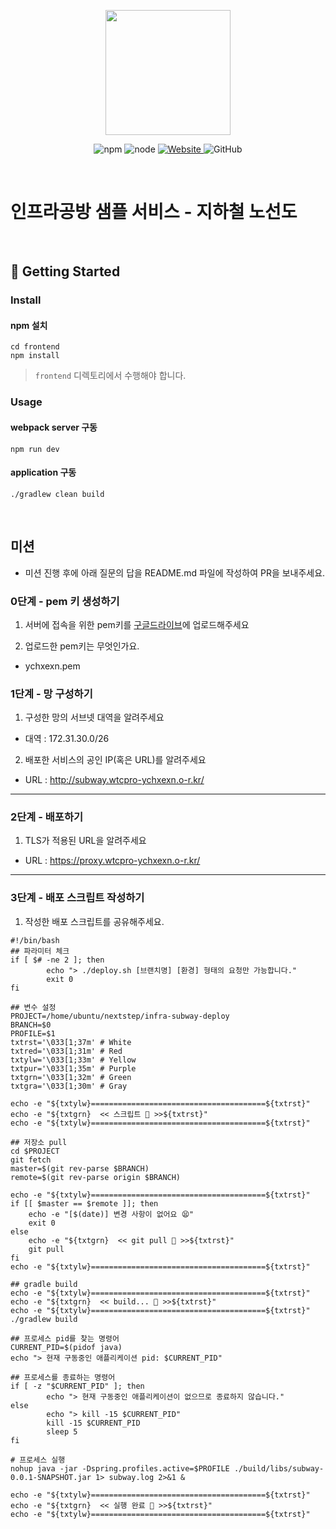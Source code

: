 <p align="center">
    <img width="200px;" src="https://raw.githubusercontent.com/woowacourse/atdd-subway-admin-frontend/master/images/main_logo.png"/>
</p>
<p align="center">
  <img alt="npm" src="https://img.shields.io/badge/npm-%3E%3D%205.5.0-blue">
  <img alt="node" src="https://img.shields.io/badge/node-%3E%3D%209.3.0-blue">
  <a href="https://edu.nextstep.camp/c/R89PYi5H" alt="nextstep atdd">
    <img alt="Website" src="https://img.shields.io/website?url=https%3A%2F%2Fedu.nextstep.camp%2Fc%2FR89PYi5H">
  </a>
  <img alt="GitHub" src="https://img.shields.io/github/license/next-step/atdd-subway-service">
</p>

<br>

# 인프라공방 샘플 서비스 - 지하철 노선도

<br>

## 🚀 Getting Started

### Install
#### npm 설치
```
cd frontend
npm install
```
> `frontend` 디렉토리에서 수행해야 합니다.

### Usage
#### webpack server 구동
```
npm run dev
```
#### application 구동
```
./gradlew clean build
```
<br>

## 미션

* 미션 진행 후에 아래 질문의 답을 README.md 파일에 작성하여 PR을 보내주세요.

### 0단계 - pem 키 생성하기

1. 서버에 접속을 위한 pem키를 [구글드라이브](https://drive.google.com/drive/folders/1dZiCUwNeH1LMglp8dyTqqsL1b2yBnzd1?usp=sharing)에 업로드해주세요

2. 업로드한 pem키는 무엇인가요.
- ychxexn.pem

### 1단계 - 망 구성하기
1. 구성한 망의 서브넷 대역을 알려주세요
- 대역 : 172.31.30.0/26

2. 배포한 서비스의 공인 IP(혹은 URL)를 알려주세요

- URL : http://subway.wtcpro-ychxexn.o-r.kr/



---

### 2단계 - 배포하기
1. TLS가 적용된 URL을 알려주세요

- URL : https://proxy.wtcpro-ychxexn.o-r.kr/

---

### 3단계 - 배포 스크립트 작성하기

1. 작성한 배포 스크립트를 공유해주세요.
```
#!/bin/bash
## 파라미터 체크
if [ $# -ne 2 ]; then
        echo "> ./deploy.sh [브랜치명] [환경] 형태의 요청만 가능합니다."
        exit 0
fi

## 변수 설정
PROJECT=/home/ubuntu/nextstep/infra-subway-deploy
BRANCH=$0
PROFILE=$1
txtrst='\033[1;37m' # White
txtred='\033[1;31m' # Red
txtylw='\033[1;33m' # Yellow
txtpur='\033[1;35m' # Purple
txtgrn='\033[1;32m' # Green
txtgra='\033[1;30m' # Gray

echo -e "${txtylw}=======================================${txtrst}"
echo -e "${txtgrn}  << 스크립트 🧐 >>${txtrst}"
echo -e "${txtylw}=======================================${txtrst}"

## 저장소 pull
cd $PROJECT
git fetch
master=$(git rev-parse $BRANCH)
remote=$(git rev-parse origin $BRANCH)

echo -e "${txtylw}=======================================${txtrst}"
if [[ $master == $remote ]]; then
    echo -e "[$(date)] 변경 사항이 없어요 😫"
    exit 0
else
    echo -e "${txtgrn}  << git pull 🧐 >>${txtrst}"
    git pull
fi
echo -e "${txtylw}=======================================${txtrst}"

## gradle build
echo -e "${txtylw}=======================================${txtrst}"
echo -e "${txtgrn}  << build... 🧐 >>${txtrst}"
echo -e "${txtylw}=======================================${txtrst}"
./gradlew build
              
## 프로세스 pid를 찾는 명령어
CURRENT_PID=$(pidof java)
echo "> 현재 구동중인 애플리케이션 pid: $CURRENT_PID"

## 프로세스를 종료하는 명령어
if [ -z "$CURRENT_PID" ]; then
        echo "> 현재 구동중인 애플리케이션이 없으므로 종료하지 않습니다."
else
        echo "> kill -15 $CURRENT_PID"
        kill -15 $CURRENT_PID
        sleep 5
fi

# 프로세스 실행
nohup java -jar -Dspring.profiles.active=$PROFILE ./build/libs/subway-0.0.1-SNAPSHOT.jar 1> subway.log 2>&1 &

echo -e "${txtylw}=======================================${txtrst}"
echo -e "${txtgrn}  << 실행 완료 🥳 >>${txtrst}"
echo -e "${txtylw}=======================================${txtrst}"                                   
```
